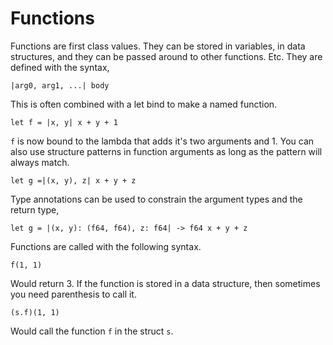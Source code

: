 # Functions

Functions are first class values. They can be stored in variables, in data
structures, and they can be passed around to other functions. Etc. They are
defined with the syntax,

```graphix
|arg0, arg1, ...| body
```

This is often combined with a let bind to make a named function.

```graphix
let f = |x, y| x + y + 1
```

`f` is now bound to the lambda that adds it's two arguments and 1. You can also
use structure patterns in function arguments as long as the pattern will always
match.

```graphix
let g =|(x, y), z| x + y + z
```

Type annotations can be used to constrain the argument types and the return
type,

```graphix
let g = |(x, y): (f64, f64), z: f64| -> f64 x + y + z
```

Functions are called with the following syntax.


```graphix
f(1, 1)
```

Would return 3. If the function is stored in a data structure, then sometimes
you need parenthesis to call it.

```graphix
(s.f)(1, 1)
```

Would call the function `f` in the struct `s`.
